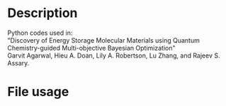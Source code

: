 # Description
Python codes used in:\
"Discovery of Energy Storage Molecular Materials using Quantum Chemistry-guided Multi-objective Bayesian Optimization"\
Garvit Agarwal, Hieu A. Doan, Lily A. Robertson, Lu Zhang, and Rajeev S. Assary.
# File usage
